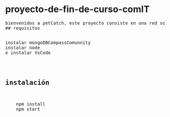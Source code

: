 # proyecto-de-fin-de-curso-comIT

<pre>bienvenidos a petCatch, este proyecto consiste en una red social de animales, similar a instagram o faceook pero exclusiva de animales.</pet>
## requisitos
<pre> 
instalar mongoDBCompassComunnity
instalar node
e instalar VsCode
</pre>
## instalación
<pre>
    npm install
    npm start
 </pre>
